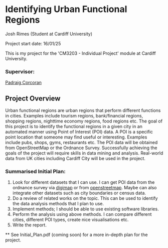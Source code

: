 # Identifying Urban Functional Regions

Josh Rimes (Student at Cardiff University)

Project start date: 16/01/25

This is my project for the 'CM3203 - Individual Project' module at Cardiff University.

### Supervisor:
[Padraig Corcoran](corcoranp@cardiff.ac.uk)

## Project Overview

Urban functional regions are urban regions that perform different functions in cities. Examples include tourism regions, bank/financial regions, shopping regions, nighttime economy regions, food regions etc. The goal of this project is to identify the functional regions in a given city in an automated manner using Point of Interest (POI) data. A POI is a specific point location that someone may find useful or interesting. Examples include pubs, shops, gyms, restaurants etc. The POI data will be obtained from OpenStreetMap or the Ordnance Survey. 
Successfully achieving the goals of the project will require skills in data mining and analysis. Real-world data from UK cities including Cardiff City will be used in the project.

### Summarised Initial Plan:
1. Look for different datasets that I can use. I can get POI data from the ordnance survey via [digimap](https://digimap.edina.ac.uk/) or from [openstreetmap](https://www.openstreetmap.org/#map=12/51.4877/-3.1804). Maybe can also integrate other datasets such as city boundaries or census data.
2. Do a review of related works on the topic. This can be used to identify the data analysis methods that I plan to use.
3. Implement methods; I should be able to use existing software libraries.
4. Perform the analysis using above methods. I can compare different cities, different POI types, create nice visualisations etc.
5. Write the report.

** See Initial_Plan.pdf (coming soon) for a more in-depth plan for the project.